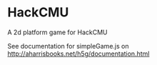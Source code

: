HackCMU
=======

A 2d platform game for HackCMU

See documentation for simpleGame.js on http://aharrisbooks.net/h5g/documentation.html
